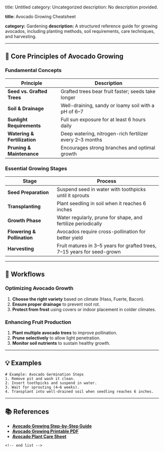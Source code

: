 title: Untitled
category: Uncategorized
description: No description provided.

**title:** Avocado Growing Cheatsheet

**category:** Gardening
**description:** A structured reference guide for growing avocados, including planting methods, soil requirements, care techniques, and harvesting.

---

## 🌿 **Core Principles of Avocado Growing**

### **Fundamental Concepts**

| Principle                          | Description                                               |
| ---------------------------------- | --------------------------------------------------------- |
| **Seed vs. Grafted Trees**   | Grafted trees bear fruit faster; seeds take longer        |
| **Soil & Drainage**          | Well-draining, sandy or loamy soil with a pH of 6–7      |
| **Sunlight Requirements**    | Full sun exposure for at least 6 hours daily              |
| **Watering & Fertilization** | Deep watering, nitrogen-rich fertilizer every 2–3 months |
| **Pruning & Maintenance**    | Encourages strong branches and optimal growth             |

### **Essential Growing Stages**

| Stage                             | Process                                                                   |
| --------------------------------- | ------------------------------------------------------------------------- |
| **Seed Preparation**        | Suspend seed in water with toothpicks until it sprouts                    |
| **Transplanting**           | Plant seedling in soil when it reaches 6 inches                           |
| **Growth Phase**            | Water regularly, prune for shape, and fertilize periodically              |
| **Flowering & Pollination** | Avocados require cross-pollination for better yield                       |
| **Harvesting**              | Fruit matures in 3–5 years for grafted trees, 7–15 years for seed-grown |

---

## 🔄 **Workflows**

### **Optimizing Avocado Growth**

1. **Choose the right variety** based on climate (Hass, Fuerte, Bacon).
2. **Ensure proper drainage** to prevent root rot.
3. **Protect from frost** using covers or indoor placement in colder climates.

### **Enhancing Fruit Production**

1. **Plant multiple avocado trees** to improve pollination.
2. **Prune selectively** to allow light penetration.
3. **Monitor soil nutrients** to sustain healthy growth.

---

## 💡 **Examples**

```plaintext
# Example: Avocado Germination Steps
1. Remove pit and wash it clean.  
2. Insert toothpicks and suspend in water.  
3. Wait for sprouting (4–6 weeks).  
4. Transplant into well-drained soil when seedling reaches 6 inches.  
```

---

## 📚 **References**

- **[Avocado Growing Step-by-Step Guide](https://www.wikihow.com/Grow-Avocados)**
- **[Avocado Growing Printable PDF](https://www.etsy.com/listing/1489815246/growing-avocados-from-seed-printable)**
- **[Avocado Plant Care Sheet](https://www.gardeners.com/how-to/growing-avocado/5082.html)**

```
<!-- end list -->
```